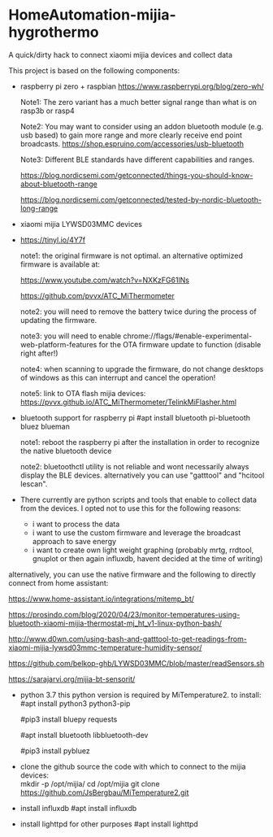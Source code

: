 # HomeAutomation-mijia-hygrothermo
A quick/dirty hack to connect xiaomi mijia devices and collect data

This project is based on the following components:
- raspberry pi zero + raspbian
  https://www.raspberrypi.org/blog/zero-wh/
  
  Note1: The zero variant has a much better signal range than what is on rasp3b or rasp4
  
  Note2: You may want to consider using an addon bluetooth module (e.g. usb based) to gain more range and more clearly receive end point broadcasts.
  https://shop.espruino.com/accessories/usb-bluetooth
  
  Note3: Different BLE standards have different capabilities and ranges. 
  
  https://blog.nordicsemi.com/getconnected/things-you-should-know-about-bluetooth-range
  
  https://blog.nordicsemi.com/getconnected/tested-by-nordic-bluetooth-long-range
  
- xiaomi mijia LYWSD03MMC devices
- 
  https://tinyl.io/4Y7f

  note1: the original firmware is not optimal. an alternative optimized firmware is available at:
  
  https://www.youtube.com/watch?v=NXKzFG61lNs
  
  https://github.com/pvvx/ATC_MiThermometer
  
  note2: you will need to remove the battery twice during the process of updating the firmware. 
  
  note3: you will need to enable chrome://flags/#enable-experimental-web-platform-features for the OTA firmware update to function (disable right after!)
  
  note4: when scanning to upgrade the firmware, do not change desktops of windows as this can interrupt and cancel the operation!
  
  note5: link to OTA flash mijia devices: https://pvvx.github.io/ATC_MiThermometer/TelinkMiFlasher.html
  
  
- bluetooth support for raspberry pi
  #apt install bluetooth pi-bluetooth bluez blueman  
  
  note1: reboot the raspberry pi after the installation in order to recognize the native bluetooth device
  
  note2: bluetoothctl utility is not reliable and wont necessarily always display the BLE devices. alternatively you can use "gatttool" and "hcitool lescan".

- There currently are python scripts and tools that enable to collect data from the devices. I opted not to use this for the following reasons:
  - i want to process the data 
  - i want to use the custom firmware and leverage the broadcast approach to save energy
  - i want to create own light weight graphing (probably mrtg, rrdtool, gnuplot or then again influxdb, havent decided at the time of writing)

alternatively, you can use the native firmware and the following to directly connect from home assistant: 

https://www.home-assistant.io/integrations/mitemp_bt/ 

https://prosindo.com/blog/2020/04/23/monitor-temperatures-using-bluetooth-xiaomi-mijia-thermostat-mj_ht_v1-linux-python-bash/

http://www.d0wn.com/using-bash-and-gatttool-to-get-readings-from-xiaomi-mijia-lywsd03mmc-temperature-humidity-sensor/

https://github.com/belkop-ghb/LYWSD03MMC/blob/master/readSensors.sh

https://sarajarvi.org/mijia-bt-sensorit/

- python 3.7
  this python version is required by MiTemperature2. to install:
  #apt install python3 python3-pip
  
  #pip3 install bluepy requests
  
  #apt install bluetooth libbluetooth-dev
  
  #pip3 install pybluez
  
  
- clone the github source the code with which to connect to the mijia devices:  
  mkdir -p /opt/mijia/
  cd /opt/mijia
  git clone https://github.com/JsBergbau/MiTemperature2.git
  
- install influxdb
  #apt install influxdb

- install lighttpd for other purposes
  #apt install lighttpd
